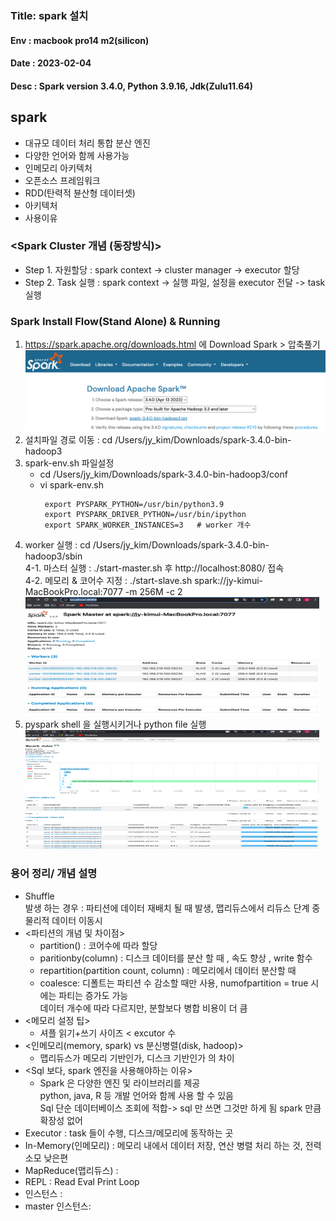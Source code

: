 ### Title: spark 설치
#### Env : macbook pro14 m2(silicon)
#### Date : 2023-02-04
#### Desc : Spark version 3.4.0, Python 3.9.16, Jdk(Zulu11.64)  

## spark
- 대규모 데이터 처리 통합 분산 엔진  
- 다양한 언어와 함께 사용가능
- 인메모리 아키텍처
- 오픈소스 프레임워크
- RDD(탄력적 뷴산형 데이터셋)
- 아키텍처
- 사용이유



###  <Spark Cluster 개념 (동장방식)>
- Step 1. 자원할당 : spark context -> cluster manager -> executor 할당  
- Step 2. Task 실행 : spark context -> 실행 파일, 설정을 executor 전달 -> task 실행  



### Spark Install Flow(Stand Alone) & Running  
1. https://spark.apache.org/downloads.html 에 Download Spark > 압축풀기  
![img_16.png](img_16.png)  
2. 설치파일 경로 이동 : cd /Users/jy_kim/Downloads/spark-3.4.0-bin-hadoop3  
3. spark-env.sh 파일설정   
     - cd /Users/jy_kim/Downloads/spark-3.4.0-bin-hadoop3/conf  
     - vi spark-env.sh   
       ```  
        export PYSPARK_PYTHON=/usr/bin/python3.9
        export PYSPARK_DRIVER_PYTHON=/usr/bin/ipython
        export SPARK_WORKER_INSTANCES=3   # worker 개수    
        ```  
4. worker 실행  : cd /Users/jy_kim/Downloads/spark-3.4.0-bin-hadoop3/sbin  
     4-1. 마스터 실행 : ./start-master.sh 후 http://localhost:8080/ 접속     
     4-2. 메모리 & 코어수 지정 : ./start-slave.sh spark://jy-kimui-MacBookPro.local:7077  -m 256M -c 2  
        <img src = "img_17.png" width = "470" height = "190" title = "SPARK_WORKER_INSTANCES 개수만큼 worker 생성" />
5. pyspark shell 을 실행시키거나 python file 실행  
    <img src = "img_18.png" width = "470" height = "190" title = "실행화면" />
 




### 용어 정리/ 개념 설명
- Shuffle   
    발생 하는 경우 :  파티션에 데이터 재배치 될 때 발생, 맵리듀스에서 리듀스 단계 중 물리적 데이터 이동시
- <파티션의 개념 및 차이점>  
  - partition() : 코어수에 따라 할당
  - paritionby(column) : 디스크 데이터를 분산 할 때 , 속도 향상 , write 함수  
  - repartition(partition count, column)  : 메모리에서 데이터 분산할 때  
  - coalesce: 디폴트는 파티션 수 감소할 때만 사용, numofpartition = true 시에는 파티는 증가도 가능  
               데이터 개수에 따라 다르지만, 분할보다 병합 비용이 더 큼
- <메모리 설정 팁>  
  - 셔플 읽기+쓰기 사이즈 < excutor 수  
- <인메모리(memory, spark) vs 분신병렬(disk, hadoop)>  
  - 맵리듀스가 메모리 기반인가, 디스크 기반인가 의 차이   
- <Sql 보다, spark 엔진을 사용해야하는 이유>
  - Spark 은 다양한 엔진 및 라이브러리를 제공  
    python, java, R 등 개발 언어와 함께 사용 할 수 있음  
    Sql 단순 데이터베이스 조회에 적합-> sql 만 쓰면 그것만 하게 됨 spark 만큼 확장성 없어  
- Executor : task 들이 수행, 디스크/메모리에 동작하는 곳
- In-Memory(인메모리) : 메모리 내에서 데이터 저장, 연산 병렬 처리 하는 것, 전력 소모 낮은편
- MapReduce(맵리듀스) :
- REPL : Read Eval Print Loop
- 인스턴스 : 
- master 인스턴스: